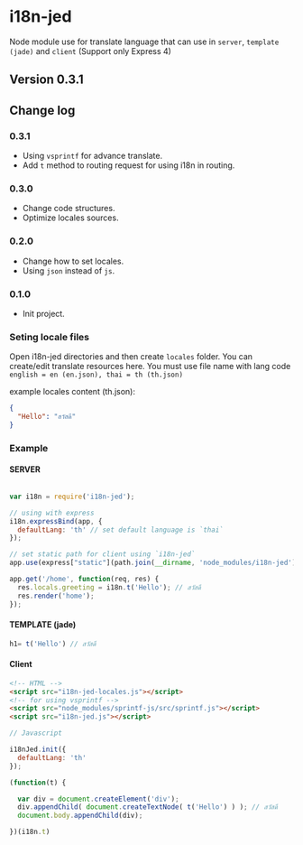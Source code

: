# i18n-jed
Node module use for translate language that can use in `server`, `template (jade)` and `client` (Support only Express 4)

## Version 0.3.1


## Change log


### 0.3.1
- Using `vsprintf` for advance translate.
- Add `t` method to routing request for using i18n in routing.


### 0.3.0
- Change code structures.
- Optimize locales sources.


### 0.2.0
- Change how to set locales.
- Using `json` instead of `js`.


### 0.1.0

- Init project.


### Seting locale files
Open i18n-jed directories and then create `locales` folder. You can create/edit translate resources here.
You must use file name with lang code `english = en (en.json), thai = th (th.json)`

example locales content (th.json):

```json
{
  "Hello": "สวัสดี"
}
```


### Example

#### SERVER
```javascript

var i18n = require('i18n-jed');

// using with express
i18n.expressBind(app, {
  defaultLang: 'th' // set default language is `thai`
});

// set static path for client using `i18n-jed`
app.use(express["static"](path.join(__dirname, 'node_modules/i18n-jed')));

app.get('/home', function(req, res) {
  res.locals.greeting = i18n.t('Hello'); // สวัสดี
  res.render('home');
});
```

#### TEMPLATE (jade)

```javascript
h1= t('Hello') // สวัสดี
```

#### Client
```html
<!-- HTML -->
<script src="i18n-jed-locales.js"></script>
<!-- for using vsprintf -->
<script src="node_modules/sprintf-js/src/sprintf.js"></script>
<script src="i18n-jed.js"></script>
```

```javascript
// Javascript

i18nJed.init({
  defaultLang: 'th'
});

(function(t) {

  var div = document.createElement('div');
  div.appendChild( document.createTextNode( t('Hello') ) ); // สวัสดี
  document.body.appendChild(div);

})(i18n.t)
```
